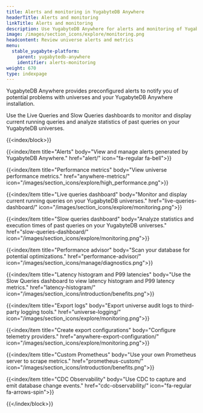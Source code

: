 ```yaml
---
title: Alerts and monitoring in YugabyteDB Anywhere
headerTitle: Alerts and monitoring
linkTitle: Alerts and monitoring
description: Use YugabyteDB Anywhere for alerts and monitoring of YugabyteDB universe data.
image: /images/section_icons/explore/monitoring.png
headcontent: Review universe alerts and metrics
menu:
  stable_yugabyte-platform:
    parent: yugabytedb-anywhere
    identifier: alerts-monitoring
weight: 670
type: indexpage
---
```


YugabyteDB Anywhere provides preconfigured alerts to notify you of potential problems with universes and your YugabyteDB Anywhere installation.

Use the Live Queries and Slow Queries dashboards to monitor and display current running queries and analyze statistics of past queries on your YugabyteDB universes.

{{<index/block>}}

  {{<index/item
    title="Alerts"
    body="View and manage alerts generated by YugabyteDB Anywhere."
    href="alert/"
    icon="fa-regular fa-bell">}}

  {{<index/item
    title="Performance metrics"
    body="View universe performance metrics."
    href="anywhere-metrics/"
    icon="/images/section_icons/explore/high_performance.png">}}

  {{<index/item
    title="Live queries dashboard"
    body="Monitor and display current running queries on your YugabyteDB universes."
    href="live-queries-dashboard/"
    icon="/images/section_icons/explore/monitoring.png">}}

  {{<index/item
    title="Slow queries dashboard"
    body="Analyze statistics and execution times of past queries on your YugabyteDB universes."
    href="slow-queries-dashboard/"
    icon="/images/section_icons/explore/monitoring.png">}}

  {{<index/item
    title="Performance advisor"
    body="Scan your database for potential optimizations."
    href="performance-advisor/"
    icon="/images/section_icons/manage/diagnostics.png">}}

  {{<index/item
    title="Latency histogram and P99 latencies"
    body="Use the Slow Queries dashboard to view latency histogram and P99 latency metrics."
    href="latency-histogram/"
    icon="/images/section_icons/introduction/benefits.png">}}

  {{<index/item
    title="Export logs"
    body="Export universe audit logs to third-party logging tools."
    href="universe-logging/"
    icon="/images/section_icons/explore/monitoring.png">}}

  {{<index/item
    title="Create export configurations"
    body="Configure telemetry providers."
    href="anywhere-export-configuration/"
    icon="/images/section_icons/explore/monitoring.png">}}

  {{<index/item
    title="Custom Prometheus"
    body="Use your own Prometheus server to scrape metrics."
    href="prometheus-custom/"
    icon="/images/section_icons/introduction/benefits.png">}}

  {{<index/item
    title="CDC Observability"
    body="Use CDC to capture and emit database change events."
    href="cdc-observability/"
    icon="fa-regular fa-arrows-spin">}}

{{</index/block>}}
